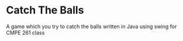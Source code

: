 # Catch The Balls

A game which you try to catch the balls written in Java using swing for CMPE 261 class
